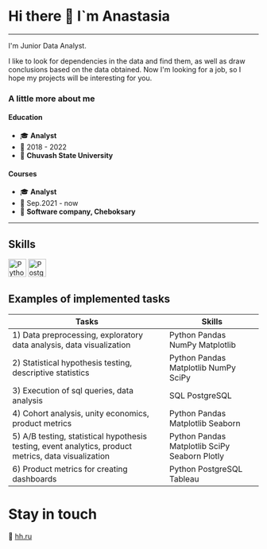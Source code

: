 # Hi there 👋 I`m Anastasia
____
I'm Junior Data Analyst.

I like to look for dependencies in the data and find them, as well as draw conclusions based on the data obtained.
Now I'm looking for a job, so I hope my projects will be interesting for you.

### A little more about me
  
#### Education
  
- 🎓 **Analyst** 
- 📆 2018 - 2022
- 📍 **Chuvash State University**
 
 #### Courses

- 🎓 **Analyst**
- 📆 Sep.2021 - now
- 📍 **Software company, Cheboksary**
____

## Skills

<p align="left">
<a href="https://www.python.org/" target="_blank" rel="noreferrer"><img src="https://raw.githubusercontent.com/danielcranney/readme-generator/main/public/icons/skills/python-colored.svg" width="36" height="36" alt="Python" /></a>
<a href="https://www.postgresql.org/" target="_blank" rel="noreferrer"><img src="https://raw.githubusercontent.com/danielcranney/readme-generator/main/public/icons/skills/postgresql-colored.svg" width="36" height="36" alt="PostgreSQL" /></a>
</p>
  
## Examples of implemented tasks
  
|Tasks | Skills |
|--------------|----------------------|
|1)	Data preprocessing, exploratory data analysis, data visualization|Python Pandas NumPy Matplotlib|
|2) Statistical hypothesis testing, descriptive statistics	|Python Pandas Matplotlib NumPy SciPy|
|3)	Execution of sql queries, data analysis	|SQL PostgreSQL|
|4)	Cohort analysis, unity economics, product metrics|	Python Pandas Matplotlib Seaborn|
|5) A/B testing, statistical hypothesis testing, event analytics, product metrics, data visualization|Python Pandas Matplotlib SciPy Seaborn Plotly|
|6)	Product metrics for creating dashboards|	Python PostgreSQL Tableau|

# Stay in touch

📜 [hh.ru](https://cheboksary.hh.ru/applicant/resumes/view?resume=aebfdfa8ff0c96ebc70039ed1f496a55374e4c&customDomain=1)
